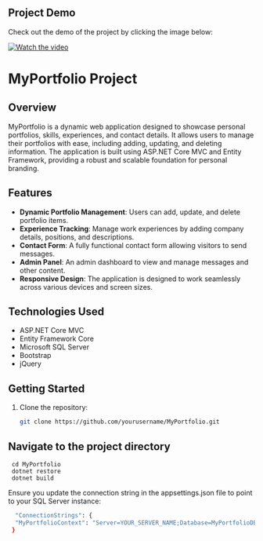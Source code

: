 ## Project Demo

Check out the demo of the project by clicking the image below:

[![Watch the video](https://img.youtube.com/vi/r75gBJIyVao/maxresdefault.jpg)](https://youtu.be/r75gBJIyVao)

# MyPortfolio Project

## Overview
MyPortfolio is a dynamic web application designed to showcase personal portfolios, skills, experiences, and contact details. It allows users to manage their portfolios with ease, including adding, updating, and deleting information. The application is built using ASP.NET Core MVC and Entity Framework, providing a robust and scalable foundation for personal branding.

## Features
- **Dynamic Portfolio Management**: Users can add, update, and delete portfolio items.
- **Experience Tracking**: Manage work experiences by adding company details, positions, and descriptions.
- **Contact Form**: A fully functional contact form allowing visitors to send messages.
- **Admin Panel**: An admin dashboard to view and manage messages and other content.
- **Responsive Design**: The application is designed to work seamlessly across various devices and screen sizes.

## Technologies Used
- ASP.NET Core MVC
- Entity Framework Core
- Microsoft SQL Server
- Bootstrap
- jQuery

## Getting Started
1. Clone the repository:
   ```bash
   git clone https://github.com/yourusername/MyPortfolio.git

## Navigate to the project directory
  
     cd MyPortfolio
     dotnet restore
     dotnet build

Ensure you update the connection string in the appsettings.json file to point to your SQL Server instance:
   ```bash
     "ConnectionStrings": {
     "MyPortfolioContext": "Server=YOUR_SERVER_NAME;Database=MyPortfolioDB;Trusted_Connection=True;MultipleActiveResultSets=true"
    }
